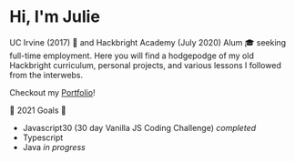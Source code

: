 # Hi, I'm Julie

UC Irvine (2017) :pill: and Hackbright Academy (July 2020) Alum :mortar_board: seeking full-time employment. Here you will find a hodgepodge of my old Hackbright curriculum, personal projects, and various lessons I followed from the interwebs.

Checkout my [Portfolio](https://juliemyhu.github.io/)!

:rocket: 2021 Goals :apple:

- Javascript30 (30 day Vanilla JS Coding Challenge) _completed_
- Typescript
- Java _in progress_
